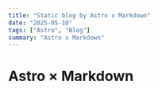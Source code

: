 ```yaml
---
title: "Static blog by Astro x Markdown"
date: "2025-05-10"
tags: ["Astro", "Blog"]
summary: "Astro x Markdown"
---
```


# Astro × Markdown
